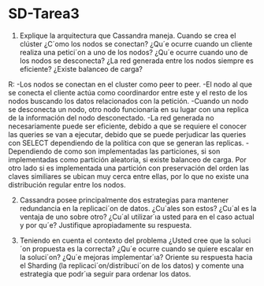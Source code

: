 # SD-Tarea3
1. Explique la arquitectura que Cassandra maneja. Cuando se crea el clúster ¿C´omo los nodos se conectan? ¿Qu´e
ocurre cuando un cliente realiza una petici´on a uno de los nodos? ¿Qu´e ocurre cuando uno de los nodos se desconecta?
¿La red generada entre los nodos siempre es eficiente? ¿Existe balanceo de carga?

R:
-Los nodos se conectan en el cluster como peer to peer.
-El nodo al que se conecta el cliente actúa como coordinardor entre este y el resto de los nodos buscando los datos relacionados con la petición.
-Cuando un nodo se desconecta un nodo, otro nodo funcionaría en su lugar con una replica de la información del nodo desconectado.
-La red generada no necesariamente puede ser eficiente, debido a que se requiere el conocer las queries se van a ejecutar, debido que se puede perjudicar las queries con SELECT dependiendo de la política con que se generan las replicas.
-Dependiendo de como son implementadas las particiones, si son implementadas como partición aleatoria, si existe balanceo de carga. Por otro lado si es implementada una partición con preservación del orden las claves similiares se ubican muy cerca entre ellas, por lo que no existe una distribución regular entre los nodos.


2. Cassandra posee principalmente dos estrategias para mantener redundancia en la replicaci´on de datos. ¿Cu´ales son
estos? ¿Cu´al es la ventaja de uno sobre otro? ¿Cu´al utilizar´ıa usted para en el caso actual y por qu´e? Justifique
apropiadamente su respuesta.


3. Teniendo en cuenta el contexto del problema ¿Usted cree que la soluci´on propuesta es la correcta? ¿Qu´e ocurre
cuando se quiere escalar en la soluci´on? ¿Qu´e mejoras implementar´ıa? Oriente su respuesta hacia el Sharding (la
replicaci´on/distribuci´on de los datos) y comente una estrategia que podr´ıa seguir para ordenar los datos.

